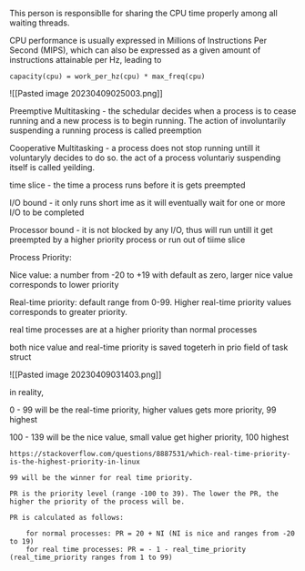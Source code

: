 
This person is responsiblle for sharing the CPU time properly among all waiting threads. 

CPU performance is usually expressed in Millions of Instructions Per Second (MIPS), which can also be expressed as a given amount of instructions attainable per Hz, 
leading to  

```
capacity(cpu) = work_per_hz(cpu) * max_freq(cpu)
```


![[Pasted image 20230409025003.png]]


Preemptive Multitasking - the schedular decides when a process is to cease running and a new process is to begin running. The action of involuntarily suspending a running process is called preemption

Cooperative Multitasking - a process does not stop running untill it voluntaryly decides to do so. the act of a process voluntariy suspending itself is called yeilding.

time slice - the time a process runs before it is gets preempted

I/O bound - it only runs short ime as it will eventually wait for one or more I/O to be completed

Processor bound - it is not blocked by any I/O, thus will run untill it get preempted by a higher priority process or run out of tiime slice

Process Priority:

Nice value: a number from -20 to +19 with default as zero, larger nice value corresponds to lower priority

Real-time priority: default range from 0-99. Higher real-time priority values corresponds to greater priority.

real time processes are at a higher priority than normal processes

both nice value and real-time priority is saved togeterh in prio field of task struct

![[Pasted image 20230409031403.png]]

in reality, 

0 - 99 will be the real-time priority, higher values gets more priority, 99 highest

100 - 139 will be the nice value, small value get higher priority, 100 highest

```
https://stackoverflow.com/questions/8887531/which-real-time-priority-is-the-highest-priority-in-linux

99 will be the winner for real time priority.

PR is the priority level (range -100 to 39). The lower the PR, the higher the priority of the process will be.

PR is calculated as follows:

    for normal processes: PR = 20 + NI (NI is nice and ranges from -20 to 19)
    for real time processes: PR = - 1 - real_time_priority (real_time_priority ranges from 1 to 99)

```



